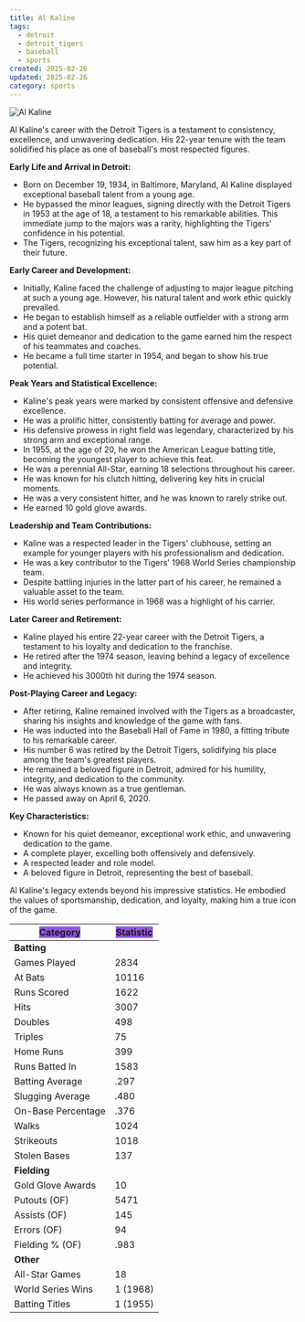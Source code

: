 ```yaml
---
title: Al Kaline
tags:
  - detroit
  - detroit_tigers
  - baseball
  - sports
created: 2025-02-26
updated: 2025-02-26
category: sports
---
```

![Al Kaline](https://www.mlive.com/resizer/v2/66L567N6GJAS5F6UPXSBCJD5SI.JPG?auth=c19949246ab1f02c86cc4bd10ee44e25a72c1fff685bbb15854097b4e45fbe92&width=1280&quality=90)

Al Kaline's career with the Detroit Tigers is a testament to consistency, excellence, and unwavering dedication. His 22-year tenure with the team solidified his place as one of baseball's most respected figures.  

**Early Life and Arrival in Detroit:**

- Born on December 19, 1934, in Baltimore, Maryland, Al Kaline displayed exceptional baseball talent from a young age.
- He bypassed the minor leagues, signing directly with the Detroit Tigers in 1953 at the age of 18, a testament to his remarkable abilities. This immediate jump to the majors was a rarity, highlighting the Tigers' confidence in his potential.
- The Tigers, recognizing his exceptional talent, saw him as a key part of their future.

**Early Career and Development:**

- Initially, Kaline faced the challenge of adjusting to major league pitching at such a young age. However, his natural talent and work ethic quickly prevailed.
- He began to establish himself as a reliable outfielder with a strong arm and a potent bat.
- His quiet demeanor and dedication to the game earned him the respect of his teammates and coaches.
- He became a full time starter in 1954, and began to show his true potential.

**Peak Years and Statistical Excellence:**

- Kaline's peak years were marked by consistent offensive and defensive excellence.
- He was a prolific hitter, consistently batting for average and power.
- His defensive prowess in right field was legendary, characterized by his strong arm and exceptional range.
- In 1955, at the age of 20, he won the American League batting title, becoming the youngest player to achieve this feat.
- He was a perennial All-Star, earning 18 selections throughout his career.
- He was known for his clutch hitting, delivering key hits in crucial moments.
- He was a very consistent hitter, and he was known to rarely strike out.
- He earned 10 gold glove awards.

**Leadership and Team Contributions:**

- Kaline was a respected leader in the Tigers' clubhouse, setting an example for younger players with his professionalism and dedication.
- He was a key contributor to the Tigers' 1968 World Series championship team.
- Despite battling injuries in the latter part of his career, he remained a valuable asset to the team.
- His world series performance in 1968 was a highlight of his carrier.

**Later Career and Retirement:**

- Kaline played his entire 22-year career with the Detroit Tigers, a testament to his loyalty and dedication to the franchise.
- He retired after the 1974 season, leaving behind a legacy of excellence and integrity.
- He achieved his 3000th hit during the 1974 season.

**Post-Playing Career and Legacy:**

- After retiring, Kaline remained involved with the Tigers as a broadcaster, sharing his insights and knowledge of the game with fans.
- He was inducted into the Baseball Hall of Fame in 1980, a fitting tribute to his remarkable career.
- His number 6 was retired by the Detroit Tigers, solidifying his place among the team's greatest players.
- He remained a beloved figure in Detroit, admired for his humility, integrity, and dedication to the community.
- He was always known as a true gentleman.
- He passed away on April 6, 2020.

**Key Characteristics:**

- Known for his quiet demeanor, exceptional work ethic, and unwavering dedication to the game.
- A complete player, excelling both offensively and defensively.
- A respected leader and role model.
- A beloved figure in Detroit, representing the best of baseball.

Al Kaline's legacy extends beyond his impressive statistics. He embodied the values of sportsmanship, dedication, and loyalty, making him a true icon of the game.

| <span style="background:#9254de">Category</span>          | <span style="background:#9254de">Statistic</span> |
|-------------------|-----------|
| **Batting** |           |
| Games Played      | 2834      |
| At Bats           | 10116     |
| Runs Scored       | 1622      |
| Hits              | 3007      |
| Doubles           | 498       |
| Triples           | 75        |
| Home Runs         | 399       |
| Runs Batted In    | 1583      |
| Batting Average   | .297      |
| Slugging Average  | .480      |
| On-Base Percentage| .376      |
| Walks              | 1024      |
| Strikeouts        | 1018      |
| Stolen Bases      | 137       |
| **Fielding** |           |
| Gold Glove Awards | 10        |
| Putouts (OF)      | 5471      |
| Assists (OF)      | 145       |
| Errors (OF)       | 94        |
| Fielding % (OF)   | .983      |
| **Other** |           |
| All-Star Games    | 18        |
| World Series Wins | 1 (1968) |
| Batting Titles    | 1 (1955) |